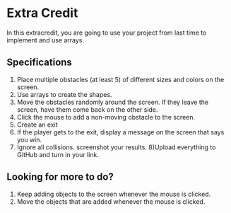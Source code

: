 # Extra Credit
In this extracredit, you are going to use your project from last time to implement and use arrays.

## Specifications
1) Place multiple obstacles (at least 5) of different sizes and colors on the screen.
2) Use arrays to create the shapes.
3) Move the obstacles randomly around the screen. If they leave the screen, have them come back on the other side.
4) Click the mouse to add a non-moving obstacle to the screen.
5) Create an exit
6) If the player gets to the exit, display a message on the screen that says you win.
7) Ignore all collisions. screenshot your results.
8)Upload everything to GitHub and turn in your link.

## Looking for more to do?

1) Keep adding objects to the screen whenever the mouse is clicked.
2) Move the objects that are added whenever the mouse is clicked.
